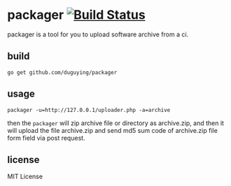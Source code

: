 # packager [![Build Status](https://travis-ci.org/duguying/packager.svg?branch=master)](https://travis-ci.org/duguying/packager)

packager is a tool for you to upload software archive from a ci.

## build

```shell
go get github.com/duguying/packager
```

## usage

```shell
packager -u=http://127.0.0.1/uploader.php -a=archive
```

then the `packager` will zip archive file or directory as archive.zip, and then it will upload the file archive.zip and send md5 sum code of archive.zip file form field via post request.

## license

MIT License
